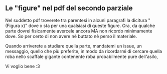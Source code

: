 ## Le "figure" nel pdf del secondo parziale

Nel suddetto pdf troverete tra parentesi in alcuni paragrafi la dicitura
"(Figura x)" dove x sta per una qualsiasi di queste figure. Ora, da qualche 
parte dovrei fisicamente avercele ancora MA non ricordo minimamente dove. So per
certo di non avere nè buttato nè perso il materiale.

Quando arriverete a studiare quella parte, mandatemi un issue, un messaggio, 
quello che più preferite, in modo da ricordarmi di cercare quella roba nello 
scaffale gigante contenente roba probabilmente pure dell'asilo, 

Vi voglio bene :3